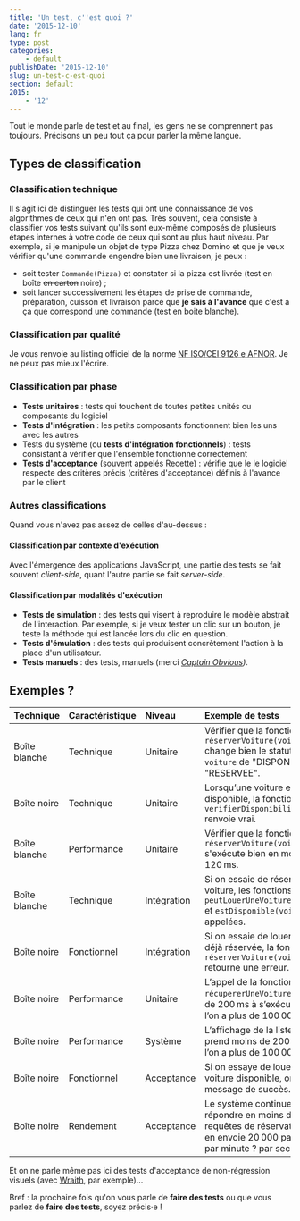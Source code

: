 ```yaml
---
title: 'Un test, c''est quoi ?'
date: '2015-12-10'
lang: fr
type: post
categories:
    - default
publishDate: '2015-12-10'
slug: un-test-c-est-quoi
section: default
2015:
    - '12'
---
```


Tout le monde parle de test et au final, les gens ne se comprennent pas toujours. Précisons un peu tout ça pour parler la même langue.

<!--more-->

## Types de classification

### Classification technique

Il s'agit ici de distinguer les tests qui ont une connaissance de vos algorithmes de ceux qui n'en ont pas. Très souvent, cela consiste à classifier vos tests suivant qu'ils sont eux-même composés de plusieurs étapes internes à votre code de ceux qui sont au plus haut niveau. Par exemple, si je manipule un objet de type Pizza chez Domino et que je veux vérifier qu'une commande engendre bien une livraison, je peux :

* soit tester `Commande(Pizza)` et constater si la pizza est livrée (test en boîte <span style="text-decoration: line-through" title="Désolé pour l'humour.">en carton</span> noire) ;
* soit lancer successivement les étapes de prise de commande, préparation, cuisson et livraison parce que **je sais à l'avance** que c'est à ça que correspond une commande (test en boite blanche).

### Classification par qualité

Je vous renvoie au listing officiel de la norme [NF ISO/CEI 9126 e AFNOR](https://fr.wikipedia.org/wiki/ISO/CEI_9126). Je ne peux pas mieux l'écrire.

### Classification par phase

* **Tests unitaires** : tests qui touchent de toutes petites unités ou composants du logiciel
* **Tests d'intégration** : les petits composants fonctionnent bien les uns avec les autres
* Tests du système (ou **tests d'intégration fonctionnels**) : tests consistant à vérifier que l'ensemble fonctionne correctement
* **Tests d'acceptance** (souvent appelés Recette) : vérifie que le le logiciel respecte des critères précis (critères d'acceptance) définis à l'avance par le client

### Autres classifications

Quand vous n'avez pas assez de celles d'au-dessus :

#### Classification par contexte d'exécution

Avec l'émergence des applications JavaScript, une partie des tests se fait souvent <em>client-side</em>, quant l'autre partie se fait <em>server-side</em>.

#### Classification par modalités d'exécution

* **Tests de simulation** : des tests qui visent à reproduire le modèle abstrait de l'interaction. Par exemple, si je veux tester un clic sur un bouton, je teste la méthode qui est lancée lors du clic en question.
* **Tests d'émulation** : des tests qui produisent concrètement l'action à la place d'un utilisateur.
* **Tests manuels** : des tests, manuels (merci <em>[Captain Obvious]({{<fileFolder>}}captain_obvious.jpg))</em>.

## Exemples ?

| **Technique** | **Caractéristique** | **Niveau** | **Exemple de tests** |
|:---|:---|:---|:---|
| Boîte blanche | Technique | Unitaire | Vérifier que la fonction `réserverVoiture(voiture)` change bien le statut de l'objet `voiture` de "DISPONIBLE" à "RESERVEE". |
| Boîte noire | Technique | Unitaire | Lorsqu’une voiture est disponible, la fonction `verifierDisponibilité(voiture)` renvoie vrai. |
| Boîte blanche | Performance | Unitaire | Vérifier que la fonction `réserverVoiture(voiture)` s'exécute bien en moins de 120&#8239;ms. |
| Boîte blanche | Technique | Intégration | Si on essaie de réserver une voiture, les fonctions `peutLouerUneVoiture(personne)` et `estDisponible(voiture)` sont appelées. |
| Boîte noire | Fonctionnel | Intégration | Si on essaie de louer une voiture déjà réservée, la fonction `réserverVoiture(voiture)` retourne une erreur. | |
| Boîte noire | Performance | Unitaire | L’appel de la fonction `récupererUneVoiture` met moins de 200&#8239;ms à s’exécuter lorsque l’on a plus de 100&#8239;000 voitures. |
| Boîte noire | Performance | Système | L’affichage de la liste sur le site prend moins de 200&#8239;ms lorsque l’on a plus de 100&#8239;000 voitures. |
| Boîte noire | Fonctionnel | Acceptance | Si on essaye de louer une voiture disponible, on obtient un message de succès. |
| Boîte noire | Rendement | Acceptance | Le système continue-t-il à répondre en moins de 2&#8239;s à des requêtes de réservations si on en envoie 20&#8239;000 par heure ? par minute ? par seconde ? |

Et on ne parle même pas ici des tests d'acceptance de non-régression visuels (avec [Wraith](https://github.com/BBC-News/wraith), par exemple)…

Bref : la prochaine fois qu'on vous parle de **faire des tests** ou que vous parlez de **faire des tests**, soyez précis·e !